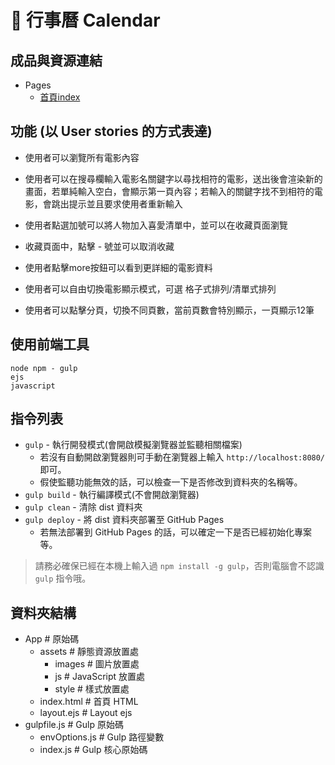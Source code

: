# :date: 行事曆 Calendar

## 成品與資源連結
- Pages
  - [首頁index](https://penuts27.github.io/canlendar-remote/)
  
## 功能 (以 User stories 的方式表達)

- 使用者可以瀏覽所有電影內容

- 使用者可以在搜尋欄輸入電影名關鍵字以尋找相符的電影，送出後會渲染新的畫面，若單純輸入空白，會顯示第一頁內容；若輸入的關鍵字找不到相符的電影，會跳出提示並且要求使用者重新輸入

- 使用者點選加號可以將人物加入喜愛清單中，並可以在收藏頁面瀏覽

- 收藏頁面中，點擊 - 號並可以取消收藏

- 使用者點擊more按鈕可以看到更詳細的電影資料

- 使用者可以自由切換電影顯示模式，可選 格子式排列/清單式排列

- 使用者可以點擊分頁，切換不同頁數，當前頁數會特別顯示，一頁顯示12筆

## 使用前端工具

`node npm - gulp`  
`ejs`  
`javascript` 

## 指令列表

- `gulp` - 執行開發模式(會開啟模擬瀏覽器並監聽相關檔案)
  - 若沒有自動開啟瀏覽器則可手動在瀏覽器上輸入 `http://localhost:8080/` 即可。
  - 假使監聽功能無效的話，可以檢查一下是否修改到資料夾的名稱等。
- `gulp build` - 執行編譯模式(不會開啟瀏覽器)
- `gulp clean` - 清除 dist 資料夾
- `gulp deploy` - 將 dist 資料夾部署至 GitHub Pages
  - 若無法部署到 GitHub Pages 的話，可以確定一下是否已經初始化專案等。

> 請務必確保已經在本機上輸入過 `npm install -g gulp`，否則電腦會不認識 `gulp` 指令哦。

## 資料夾結構

- App # 原始碼
  - assets # 靜態資源放置處
    - images # 圖片放置處
    - js # JavaScript 放置處
    - style # 樣式放置處
  - index.html # 首頁 HTML
  - layout.ejs # Layout ejs
- gulpfile.js # Gulp 原始碼
  - envOptions.js # Gulp 路徑變數
  - index.js # Gulp 核心原始碼


